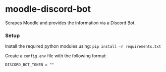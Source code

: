 # moodle-discord-bot
Scrapes Moodle and provides the information via a Discord Bot.

### Setup

Install the required python modules using:
```pip install -r requirements.txt```

Create a `config.env` file with the following format:
```
DISCORD_BOT_TOKEN = ""
```
